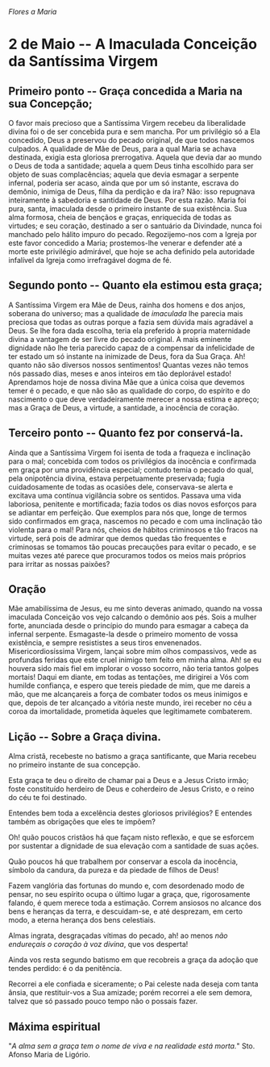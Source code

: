 *Flores a Maria*

# 2 de Maio -- A Imaculada Conceição da Santíssima Virgem

## Primeiro ponto -- Graça concedida a Maria na sua Concepção;

O favor mais precioso que a Santíssima Virgem recebeu da liberalidade divina foi o de ser concebida pura e sem mancha. Por um privilégio só a Ela concedido, Deus a preservou do pecado original, de que todos nascemos culpados. A qualidade de Mãe de Deus, para a qual Maria se achava destinada, exigia esta gloriosa prerrogativa. Aquela que devia dar ao mundo o Deus de toda a santidade; aquela a quem Deus tinha escolhido para ser objeto de suas complacências; aquela que devia esmagar a serpente infernal, poderia ser acaso, ainda que por um só instante, escrava do demônio, inimiga de Deus, filha da perdição e da ira? Não: isso repugnava inteiramente à sabedoria e santidade de Deus. Por esta razão. Maria foi pura, santa, imaculada desde o primeiro instante de sua existência. Sua alma formosa, cheia de bençãos e graças, enriquecida de todas as virtudes; e seu coração, destinado a ser o santuário da Divindade, nunca foi manchado pelo hálito impuro do pecado. Regozijemo-nos com a Igreja por este favor concedido a Maria; prostemos-lhe venerar e defender até a morte este privilégio admirável, que hoje se acha definido pela autoridade infalível da Igreja como irrefragável dogma de fé.

## Segundo ponto -- Quanto ela estimou esta graça;

A Santíssima Virgem era Mãe de Deus, rainha dos homens e dos anjos, soberana do universo; mas a qualidade de _imaculada_ lhe parecia mais preciosa que todas as outras porque a fazia sem dúvida mais agradável a Deus. Se lhe fora dada escolha, teria ela preferido à propria maternidade divina a vantagem de ser livre do pecado original. A mais eminente dignidade não lhe teria parecido capaz de a compensar da infelicidade de ter estado um só instante na inimizade de Deus, fora da Sua Graça. Ah! quanto não são diversos nossos sentimentos! Quantas vezes não temos nós passado dias, meses e anos inteiros em tão deplorável estado! Aprendamos hoje de nossa divina Mãe que a única coisa que devemos temer é o pecado, e que não são as qualidade do corpo, do espírito e do nascimento o que deve verdadeiramente merecer a nossa estima e apreço; mas a Graça de Deus, a virtude, a santidade, a inocência de coração.

## Terceiro ponto -- Quanto fez por conservá-la.

Ainda que a Santíssima Virgem foi isenta de toda a fraqueza e inclinação para o mal; concebida com todos os privilégios da inocência e confirmada em graça por uma providência especial; contudo temia o pecado do qual, pela onipotência divina, estava perpetuamente preservada; fugia cuidadosamente de todas as ocasiões dele, conservava-se alerta e excitava uma contínua vigilância sobre os sentidos. Passava uma vida laboriosa, penitente e mortificada; fazia todos os dias novos esforços para se adiantar em perfeição. Que exemplos para nós que, longe de termos sido confirmados em graça, nascemos no pecado e com uma inclinação tão violenta para o mal! Para nós, cheios de hábitos criminosos e tão fracos na virtude, será pois de admirar que demos quedas tão frequentes e criminosas se tomamos tão poucas precauções para evitar o pecado, e se muitas vezes até parece que procuramos todos os meios mais próprios para irritar as nossas paixões?

## Oração

Mãe amabilíssima de Jesus, eu me sinto deveras animado, quando na vossa imaculada Conceição vos vejo calcando o demônio aos pés. Sois a mulher forte, anunciada desde o princípio do mundo para esmagar a cabeça da infernal serpente. Esmagaste-la desde o primeiro momento de vossa existência, e sempre resististes a seus tiros envenenados. Misericordiosíssima Virgem, lançai sobre mim olhos compassivos, vede as profundas feridas que este cruel inimigo tem feito em minha alma. Ah! se eu houvera sido mais fiel em implorar o vosso socorro, não teria tantos golpes mortais! Daqui em diante, em todas as tentações, me dirigirei a Vós com humilde confiança, e espero que tereis piedade de mim, que me dareis a mão, que me alcançareis a força de combater todos os meus inimigos e que, depois de ter alcançado a vitória neste mundo, irei receber no céu a coroa da imortalidade, prometida àqueles que legitimamete combaterem.

## Lição -- Sobre a Graça divina.

Alma cristã, recebeste no batismo a graça santificante, que Maria recebeu no primeiro instante de sua concepção.

Esta graça te deu o direito de chamar pai a Deus e a Jesus Cristo irmão; foste constituído herdeiro de Deus e coherdeiro de Jesus Cristo, e o reino do céu te foi destinado.

Entendes bem toda a excelência destes gloriosos privilégios? E entendes também as obrigações que eles te impõem?

Oh! quão poucos cristãos há que façam nisto reflexão, e que se esforcem por sustentar a dignidade de sua elevação com a santidade de suas ações.

Quão poucos há que trabalhem por conservar a escola da inocência, símbolo da candura, da pureza e da piedade de filhos de Deus!

Fazem vanglória das fortunas do mundo e, com desordenado modo de pensar, no seu espírito ocupa o último lugar a graça, que, rigorosamente falando, é quem merece toda a estimação. Correm ansiosos no alcance dos bens e heranças da terra, e descuidam-se, e até desprezam, em certo modo, a eterna herança dos bens celestiais.

Almas ingrata, desgraçadas vítimas do pecado, ah! ao menos _não endureçais o coração à voz divina_, que vos desperta!

Ainda vos resta segundo batismo em que recobreis a graça da adoção que tendes perdido: é o da penitência.

Recorrei a ele confiada e siceramente; o Pai celeste nada deseja com tanta ânsia, que restituir-vos a Sua amizade; porém recorrei a ele sem demora, talvez que só passado pouco tempo não o possais fazer.

## Máxima espiritual

"_A alma sem a graça tem o nome de viva e na realidade está morta._" Sto. Afonso Maria de Ligório.
